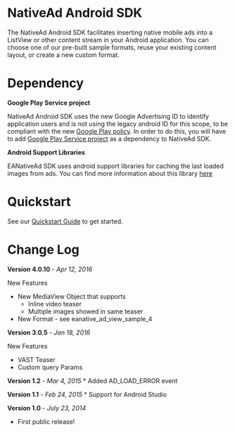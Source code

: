 
NativeAd Android SDK
===========
The  NativeAd Android SDK facilitates inserting native mobile ads into a ListView or other content stream in your Android application. You can choose one of our pre-built sample formats, reuse your existing content layout, or create a new custom format.

Dependency
===========
**Google Play Service project**

NativeAd Android SDK uses the new Google Advertising ID  to identify application users and is not using the legacy  android ID for this scope, to be compliant with the new [Google Play policy](https://support.google.com/googleplay/android-developer/answer/6048248). In order to do this, you will have to add [Google Play Service project](http://developer.android.com/google/play-services/setup.html) as a dependency to NativeAd SDK.

**Android Support Libraries**

EANativeAd SDK uses android support libraries for caching the last loaded images from ads. You can find more information about this library [here](https://developer.android.com/tools/support-library/setup.html)

Quickstart
===========
See our [Quickstart Guide](https://native.atlassian.net/wiki/display/NMS/Integrate+with+Android) to get started.

Change Log
===========
**Version 4.0.10** - *Apr 12, 2016*

New Features 
* New MediaView Object that supports
	* Inline video teaser
	* Multiple images showed in same teaser
* New Format - see eanative_ad_view_sample_4


**Version 3.0.5** - *Jan 18, 2016*

New Features 
* VAST Teaser
* Custom query Params 

**Version 1.2** - *Mar 4, 2015*
	* Added AD_LOAD_ERROR event
	
**Version 1.1** - *Feb 24, 2015*
	* Support for Android Studio

**Version 1.0** - *July 23, 2014*
* First public release!


